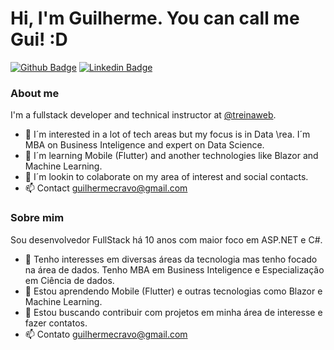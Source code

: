 # Hi, I'm Guilherme. You can call me Gui! :D

[![Github Badge](https://img.shields.io/badge/-Github-000?style=flat-square&logo=Github&logoColor=white&link=https://github.com/guilhermecravo)](https://github.com/guilhermecravo)
[![Linkedin Badge](https://img.shields.io/badge/-LinkedIn-blue?style=flat-square&logo=Linkedin&logoColor=white&link=https://www.linkedin.com/in/guilhermecravo/)](https://www.linkedin.com/in/guilhermecravo/)

### About me

I'm a fullstack developer and technical instructor at [@treinaweb](https://www.treinaweb.com.br/).

- 👀 I´m interested in a lot of tech areas but my focus is in Data \rea. I´m MBA on Business Inteligence and expert on Data Science. 
- 🌱 I´m learning Mobile (Flutter) and another technologies like Blazor and Machine Learning.
- 💞️ I´m lookin to colaborate on my area of interest and social contacts.
- 📫 Contact guilhermecravo@gmail.com

### Sobre mim

Sou desenvolvedor FullStack há 10 anos com maior foco em ASP.NET e C#.

- 👀 Tenho interesses em diversas áreas da tecnologia mas tenho focado na área de dados. Tenho MBA em Business Inteligence e Especialização em Ciência de dados. 
- 🌱 Estou aprendendo Mobile (Flutter) e outras tecnologias como Blazor e Machine Learning.
- 💞️ Estou buscando contribuir com projetos em minha área de interesse e fazer contatos.
- 📫 Contato guilhermecravo@gmail.com
